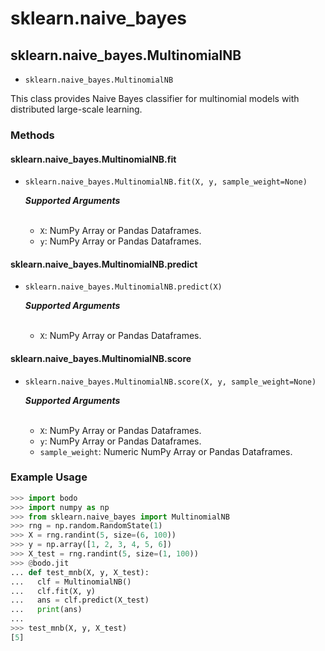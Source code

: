 # sklearn.naive_bayes

## sklearn.naive_bayes.MultinomialNB

- `sklearn.naive_bayes.MultinomialNB`

This class provides Naive Bayes classifier for multinomial models with
distributed large-scale learning.

### Methods

#### sklearn.naive_bayes.MultinomialNB.fit

- `sklearn.naive_bayes.MultinomialNB.fit(X, y, sample_weight=None)`

  ***Supported Arguments***
  <br>
  <br>

  - `X`: NumPy Array or Pandas Dataframes.
  - `y`: NumPy Array or Pandas Dataframes.

#### sklearn.naive_bayes.MultinomialNB.predict

- `sklearn.naive_bayes.MultinomialNB.predict(X)`

  ***Supported Arguments***
  <br>
  <br>

  - `X`: NumPy Array or Pandas Dataframes.

#### sklearn.naive_bayes.MultinomialNB.score

- `sklearn.naive_bayes.MultinomialNB.score(X, y, sample_weight=None)`

  ***Supported Arguments***
  <br>
  <br>

  - `X`: NumPy Array or Pandas Dataframes.
  - `y`: NumPy Array or Pandas Dataframes.
  - `sample_weight`: Numeric NumPy Array or Pandas Dataframes.

### Example Usage

```py
>>> import bodo
>>> import numpy as np
>>> from sklearn.naive_bayes import MultinomialNB
>>> rng = np.random.RandomState(1)
>>> X = rng.randint(5, size=(6, 100))
>>> y = np.array([1, 2, 3, 4, 5, 6])
>>> X_test = rng.randint(5, size=(1, 100))
>>> @bodo.jit
... def test_mnb(X, y, X_test):
...   clf = MultinomialNB()
...   clf.fit(X, y)
...   ans = clf.predict(X_test)
...   print(ans)
...
>>> test_mnb(X, y, X_test)
[5]
```
